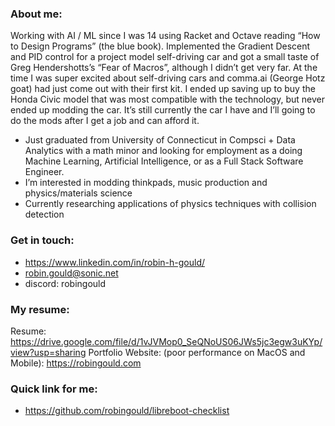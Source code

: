 ### About me:
Working with AI / ML since I was 14 using Racket and Octave reading “How to Design Programs” (the blue book). Implemented the Gradient Descent and PID control for a project model self-driving car and got a small taste of Greg Hendershotts’s “Fear of Macros”, although I didn’t get very far. At the time I was super excited about self-driving cars and comma.ai (George Hotz goat) had just come out with their first kit. I ended up saving up to buy the Honda Civic model that was most compatible with the technology, but never ended up modding the car. It’s still currently the car I have and I’ll going to do the mods after I get a job and can afford it. 

- Just graduated from University of Connecticut in Compsci + Data Analytics with a math minor and looking for employment as a doing Machine Learning, Artificial Intelligence, or as a Full Stack Software Engineer. 
- I’m interested in modding thinkpads, music production and physics/materials science
- Currently researching applications of physics techniques with collision detection
 
### Get in touch: 
  - https://www.linkedin.com/in/robin-h-gould/
  - robin.gould@sonic.net
  - discord: robingould

### My resume:
Resume: https://drive.google.com/file/d/1vJVMop0_SeQNoUS06JWs5jc3egw3uKYp/view?usp=sharing
Portfolio Website: (poor performance on MacOS and Mobile): https://robingould.com


### Quick link for me:
- https://github.com/robingould/libreboot-checklist
<!--
**robingould/robingould** is a ✨ _special_ ✨ repository because its `README.md` (this file) appears on your GitHub profile.


I’m currently learning ...
- 👯 I’m looking to collaborate on ...
- 🤔 I’m looking for help with ...
- 💬 Ask me about ...
- 📫 How to reach me: ...
- 😄 Pronouns: ...
- ⚡ Fun fact: ...
-->
